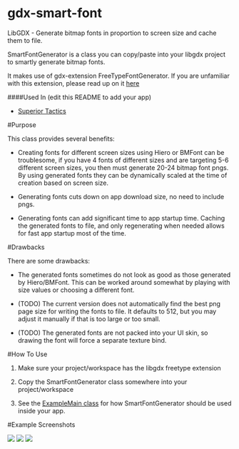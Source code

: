 gdx-smart-font
==============

LibGDX - Generate bitmap fonts in proportion to screen size and cache them to file.

SmartFontGenerator is a class you can copy/paste into your libgdx project to smartly generate bitmap fonts.

It makes use of gdx-extension FreeTypeFontGenerator.  If you are unfamiliar with this extension, please read up on it
[here](https://github.com/libgdx/libgdx/wiki/Gdx-freetype)

####Used In (edit this README to add your app)
* [Superior Tactics](https://play.google.com/store/apps/details?id=org.jrenner.superior)

#Purpose

This class provides several benefits:

* Creating fonts for different screen sizes using Hiero or BMFont can be troublesome, if you have 4 fonts of different sizes
and are targeting 5-6 different screen sizes, you then must generate 20-24 bitmap font pngs.  By using generated fonts they can be dynamically scaled at the time of creation based on screen size.

* Generating fonts cuts down on app download size, no need to include pngs.

* Generating fonts can add significant time to app startup time.  Caching the generated fonts to file, and only regenerating when needed allows for fast app startup most of the time.

#Drawbacks

There are some drawbacks:

* The generated fonts sometimes do not look as good as those generated by Hiero/BMFont.  This can be worked around somewhat by playing with size values or choosing a different font.
 
* (TODO) The current version does not automatically find the best png page size for writing the fonts to file.  It defaults to 512, but you may adjust it manually if that is too large or too small.

* (TODO) The generated fonts are not packed into your UI skin, so drawing the font will force a separate texture bind.

#How To Use

1. Make sure your project/workspace has the libgdx freetype extension

2. Copy the SmartFontGenerator class somewhere into your project/workspace

3. See the [ExampleMain class](/src/org/jrenner/smartfont/example/ExampleMain.java)
for how SmartFontGenerator should be used inside your app.

#Example Screenshots

![](example_screenshots/small_screen.png)
![](example_screenshots/medium_screen.png)
![](example_screenshots/large_screen.png)
